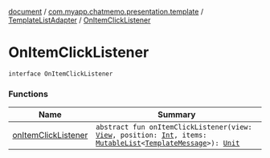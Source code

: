 [document](../../../index.md) / [com.myapp.chatmemo.presentation.template](../../index.md) / [TemplateListAdapter](../index.md) / [OnItemClickListener](./index.md)

# OnItemClickListener

`interface OnItemClickListener`

### Functions

| Name | Summary |
|---|---|
| [onItemClickListener](on-item-click-listener.md) | `abstract fun onItemClickListener(view: `[`View`](https://developer.android.com/reference/android/view/View.html)`, position: `[`Int`](https://kotlinlang.org/api/latest/jvm/stdlib/kotlin/-int/index.html)`, items: `[`MutableList`](https://kotlinlang.org/api/latest/jvm/stdlib/kotlin.collections/-mutable-list/index.html)`<`[`TemplateMessage`](../../../com.myapp.chatmemo.domain.model.value/-template-message/index.md)`>): `[`Unit`](https://kotlinlang.org/api/latest/jvm/stdlib/kotlin/-unit/index.html) |
